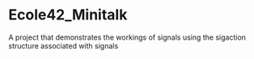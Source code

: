 # Ecole42_Minitalk
A project that demonstrates the workings of signals using the sigaction structure associated with signals
